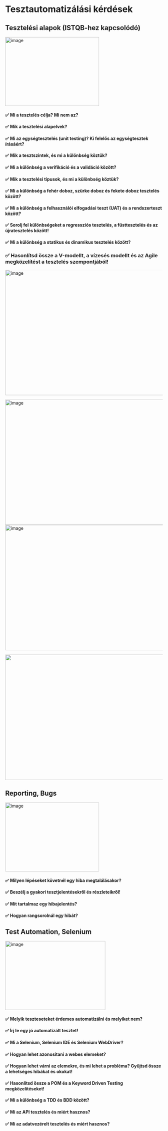 # Tesztautomatizálási kérdések

## Tesztelési alapok (ISTQB-hez kapcsolódó)
<img src="https://www.mindsmapped.com/wp-content/uploads/2016/06/ISTQB.jpg" alt="image" width="300" height="220">

#### ✅ Mi a tesztelés célja? Mi nem az?

#### ✅ Mik a tesztelési alapelvek?

#### ✅ Mi az egységtesztelés (unit testing)? Ki felelős az egységtesztek írásáért?

#### ✅ Mik a tesztszintek, és mi a különbség köztük?

#### ✅ Mi a különbség a verifikáció és a validáció között?

#### ✅ Mik a tesztelési típusok, és mi a különbség köztük?

#### ✅ Mi a különbség a fehér doboz, szürke doboz és fekete doboz tesztelés között?

#### ✅ Mi a különbség a felhasználói elfogadási teszt (UAT) és a rendszerteszt között?

#### ✅ Sorolj fel különbségeket a regressziós tesztelés, a füsttesztelés és az újratesztelés között!

#### ✅ Mi a különbség a statikus és dinamikus tesztelés között?

### ✅ Hasonlítsd össze a V-modellt, a vízesés modellt és az Agile megközelítést a tesztelés szempontjából!


<img src="https://t4.ftcdn.net/jpg/03/90/15/65/360_F_390156585_8w1lsOyICIAOvDCU8tExXW2QwLCOFwXD.jpg" alt="image" width="550" height="400">


<img src="https://i.imgur.com/S38EBJw.png" alt="image" width="550" height="400">   <img src="https://segedletek.level14.hu/assets/img/modszertan-vizeses.svg" alt="image" width="550" height="400">


<img src="https://promanconsulting.hu/wp-content/uploads/2022/03/agilis-modszertanok-optimized.jpg" width="550" height="400">





## Reporting, Bugs
<img src="https://moolya.com/blog/wp-content/uploads/2023/05/Bug-Report.png" alt="image" width="300" height="220">

#### ✅ Milyen lépéseket követnél egy hiba megtalálásakor?

#### ✅ Beszélj a gyakori tesztjelentésekről és részleteikről!

#### ✅ Mit tartalmaz egy hibajelentés?

#### ✅ Hogyan rangsorolnál egy hibát?


## Test Automation, Selenium
<img src="https://media.licdn.com/dms/image/C4D12AQE3GOyVsZazOw/article-cover_image-shrink_600_2000/0/1583830696602?e=2147483647&v=beta&t=bYHbKyhMoWsMgtEug6eSf3m0db5ZtGEl437TeS1qkfI" alt="image" width="320" height="220">

#### ✅ Melyik teszteseteket érdemes automatizálni és melyiket nem?

#### ✅ Írj le egy jó automatizált tesztet!

#### ✅ Mi a Selenium, Selenium IDE és Selenium WebDriver?

#### ✅ Hogyan lehet azonosítani a webes elemeket?

#### ✅ Hogyan lehet várni az elemekre, és mi lehet a probléma? Gyűjtsd össze a lehetséges hibákat és okokat!

#### ✅ Hasonlítsd össze a POM és a Keyword Driven Testing megközelítéseket!

#### ✅ Mi a különbség a TDD és BDD között?

#### ✅ Mi az API tesztelés és miért hasznos?

#### ✅ Mi az adatvezérelt tesztelés és miért hasznos?